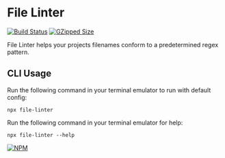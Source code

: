 # File Linter
[![Build Status](https://travis-ci.com/brycemcwilliams/file-linter.ts.svg?branch=master)](https://travis-ci.com/brycemcwilliams/file-linter.ts)
[![GZipped Size](https://badgen.net/bundlephobia/minzip/file-linter)](https://bundlephobia.com/result?p=file-linter)

File Linter helps your projects filenames conform to a predetermined regex pattern.

## CLI Usage

Run the following command in your terminal emulator to run with default config:

```
npx file-linter
```

Run the following command in your terminal emulator for help:

```
npx file-linter --help
```

[![NPM](https://nodei.co/npm/file-linter.png?downloads=true&downloadRank=true&stars=true)](https://nodei.co/npm/file-linter/)
